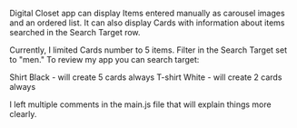 Digital Closet app can display Items entered manually as carousel images and an ordered list. It can also display Cards with information about items searched in the Search Target row.

Currently, I limited Cards number to 5 items. Filter in the Search Target set to  "men."  To review my app you can search target:

Shirt Black - will create 5 cards always
T-shirt White - will create 2 cards always

I left multiple comments in the main.js file that will explain things more clearly.